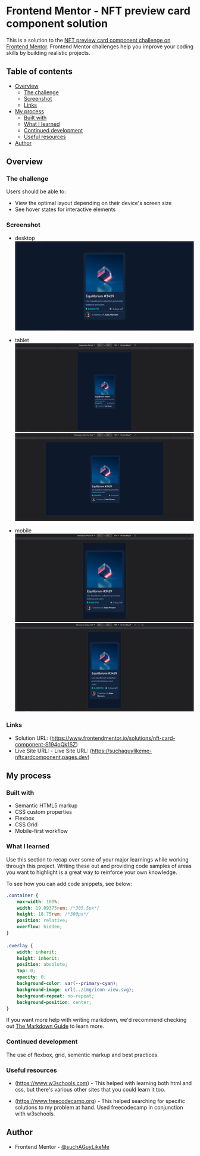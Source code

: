 # Frontend Mentor - NFT preview card component solution

This is a solution to the [NFT preview card component challenge on Frontend Mentor](https://www.frontendmentor.io/challenges/nft-preview-card-component-SbdUL_w0U). Frontend Mentor challenges help you improve your coding skills by building realistic projects.

## Table of contents

-   [Overview](#overview)
    -   [The challenge](#the-challenge)
    -   [Screenshot](#screenshot)
    -   [Links](#links)
-   [My process](#my-process)
    -   [Built with](#built-with)
    -   [What I learned](#what-i-learned)
    -   [Continued development](#continued-development)
    -   [Useful resources](#useful-resources)
-   [Author](#author)

## Overview

### The challenge

Users should be able to:

-   View the optimal layout depending on their device's screen size
-   See hover states for interactive elements

### Screenshot

-   desktop
    ![dekstop](screenshots/desktop.PNG)

-   tablet
    ![tablet ipad air](screenshots/tablet-ipad-air.PNG)
    ![tablet nest hub max](screenshots/tablet-nest-hub-max.PNG)

-   mobile
    ![mobile iphone se ](screenshots/mobile-iphone-se.PNG)
    ![mobile galaxy fold](screenshots/mobile-galaxy-fold.PNG)

### Links

-   Solution URL: (https://www.frontendmentor.io/solutions/nft-card-component-S194oQk1SZ)
-   Live Site URL: - Live Site URL: (https://suchaguylikeme-nftcardcomponent.pages.dev)

## My process

### Built with

-   Semantic HTML5 markup
-   CSS custom properties
-   Flexbox
-   CSS Grid
-   Mobile-first workflow

### What I learned

Use this section to recap over some of your major learnings while working through this project. Writing these out and providing code samples of areas you want to highlight is a great way to reinforce your own knowledge.

To see how you can add code snippets, see below:

```css
.container {
    max-width: 100%;
    width: 19.09375rem; /*305.5px*/
    height: 18.75rem; /*300px*/
    position: relative;
    overflow: hidden;
}

.overlay {
    width: inherit;
    height: inherit;
    position: absolute;
    top: 0;
    opacity: 0;
    background-color: var(--primary-cyan);
    background-image: url(../img/icon-view.svg);
    background-repeat: no-repeat;
    background-position: center;
}
```

If you want more help with writing markdown, we'd recommend checking out [The Markdown Guide](https://www.markdownguide.org/) to learn more.

### Continued development

The use of flexbox, grid, sementic markup and best practices.

### Useful resources

-   (https://www.w3schools.com) - This helped with learning both html and css, but there's various other sites that you could learn it too.

-   (https://www.freecodecamp.org) - This helped searching for specific solutions to my problem at hand. Used freecodecamp in conjunction with w3schools.

## Author

-   Frontend Mentor - [@suchAGuyLikeMe](https://www.frontendmentor.io/profile/suchAGuyLikeMe)
